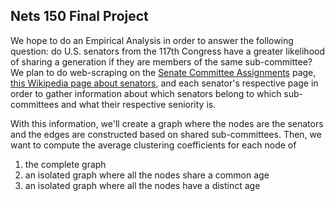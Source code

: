 ## Nets 150 Final Project 

We hope to do an Empirical Analysis in order to answer the following question: do U.S. senators from the 117th Congress have a greater likelihood of sharing a generation if they are members of the same sub-committee? We plan to do web-scraping on the [Senate Committee Assignments](https://www.senate.gov/general/committee_assignments/assignments.htm) page, [this Wikipedia page about senators](https://en.wikipedia.org/wiki/List_of_United_States_senators_in_the_117th_Congress), and each senator's respective page in order to gather information about which senators belong to which sub-committees and what their respective seniority is. 

With this information, we'll create a graph where the nodes are the senators and the edges are constructed based on shared sub-committees. Then, we want to compute the average clustering coefficients for each node of 
1. the complete graph
2. an isolated graph where all the nodes share a common age
3. an isolated graph where all the nodes have a distinct age 

